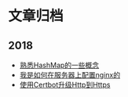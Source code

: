 # 文章归档

## 2018

+ [熟悉HashMap的一些概念](https://github.com/mrmeisen/blog-gitment/issues/6)
+ [我是如何在服务器上配置nginx的](https://github.com/mrmeisen/blog-gitment/issues/9)
+ [使用Certbot升级Http到Https](https://github.com/mrmeisen/blog-gitment/issues/11)
